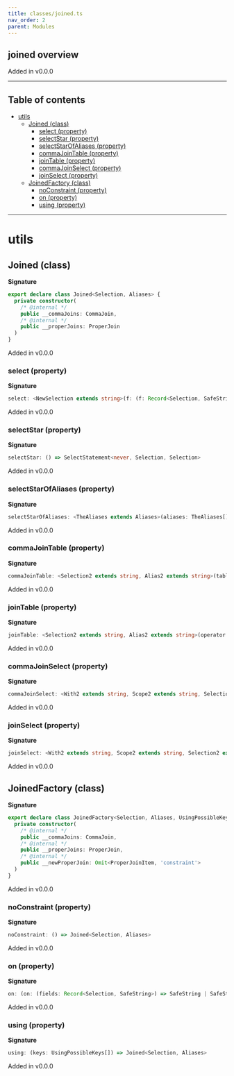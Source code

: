 ```yaml
---
title: classes/joined.ts
nav_order: 2
parent: Modules
---
```


## joined overview

Added in v0.0.0

---

<h2 class="text-delta">Table of contents</h2>

- [utils](#utils)
  - [Joined (class)](#joined-class)
    - [select (property)](#select-property)
    - [selectStar (property)](#selectstar-property)
    - [selectStarOfAliases (property)](#selectstarofaliases-property)
    - [commaJoinTable (property)](#commajointable-property)
    - [joinTable (property)](#jointable-property)
    - [commaJoinSelect (property)](#commajoinselect-property)
    - [joinSelect (property)](#joinselect-property)
  - [JoinedFactory (class)](#joinedfactory-class)
    - [noConstraint (property)](#noconstraint-property)
    - [on (property)](#on-property)
    - [using (property)](#using-property)

---

# utils

## Joined (class)

**Signature**

```ts
export declare class Joined<Selection, Aliases> {
  private constructor(
    /* @internal */
    public __commaJoins: CommaJoin,
    /* @internal */
    public __properJoins: ProperJoin
  )
}
```

Added in v0.0.0

### select (property)

**Signature**

```ts
select: <NewSelection extends string>(f: (f: Record<Selection, SafeString> & NoSelectFieldsCompileError) => Record<NewSelection, SafeString>) => SelectStatement<never, Selection, NewSelection>
```

Added in v0.0.0

### selectStar (property)

**Signature**

```ts
selectStar: () => SelectStatement<never, Selection, Selection>
```

Added in v0.0.0

### selectStarOfAliases (property)

**Signature**

```ts
selectStarOfAliases: <TheAliases extends Aliases>(aliases: TheAliases[]) => SelectStatement<never, RemoveAliasFromSelection<TheAliases, Selection>, RemoveAliasFromSelection<TheAliases, Selection>>
```

Added in v0.0.0

### commaJoinTable (property)

**Signature**

```ts
commaJoinTable: <Selection2 extends string, Alias2 extends string>(table: Table<Selection2, Alias2>) => Joined<Exclude<Selection, Selection2> | Exclude<Selection2, Selection> | `${Alias2}.${Selection2}`, Aliases | Alias2>
```

Added in v0.0.0

### joinTable (property)

**Signature**

```ts
joinTable: <Selection2 extends string, Alias2 extends string>(operator: string, table: Table<Selection2, Alias2>) => JoinedFactory<Exclude<Selection, Selection2> | Exclude<Selection2, Selection> | `${Alias2}.${Selection2}`, Aliases | Alias2, Extract<Selection, Selection2>>
```

Added in v0.0.0

### commaJoinSelect (property)

**Signature**

```ts
commaJoinSelect: <With2 extends string, Scope2 extends string, Selection2 extends string, Alias2 extends string>(alias: Alias2, table: SelectStatement<With2, Scope2, Selection2>) => Joined<Exclude<Selection, Selection2> | Exclude<Selection2, Selection> | `${Alias2}.${Selection2}`, Aliases | Alias2>
```

Added in v0.0.0

### joinSelect (property)

**Signature**

```ts
joinSelect: <With2 extends string, Scope2 extends string, Selection2 extends string, Alias2 extends string>(operator: string, alias: Alias2, table: SelectStatement<With2, Scope2, Selection2>) => JoinedFactory<Exclude<Selection, Selection2> | Exclude<Selection2, Selection> | `${Alias2}.${Selection2}`, Aliases | Alias2, Extract<Selection2, Selection>>
```

Added in v0.0.0

## JoinedFactory (class)

**Signature**

```ts
export declare class JoinedFactory<Selection, Aliases, UsingPossibleKeys> {
  private constructor(
    /* @internal */
    public __commaJoins: CommaJoin,
    /* @internal */
    public __properJoins: ProperJoin,
    /* @internal */
    public __newProperJoin: Omit<ProperJoinItem, 'constraint'>
  )
}
```

Added in v0.0.0

### noConstraint (property)

**Signature**

```ts
noConstraint: () => Joined<Selection, Aliases>
```

Added in v0.0.0

### on (property)

**Signature**

```ts
on: (on: (fields: Record<Selection, SafeString>) => SafeString | SafeString[]) => Joined<Selection, Aliases>
```

Added in v0.0.0

### using (property)

**Signature**

```ts
using: (keys: UsingPossibleKeys[]) => Joined<Selection, Aliases>
```

Added in v0.0.0
